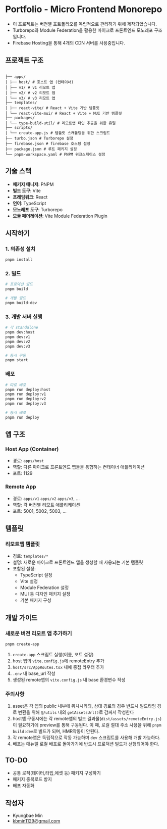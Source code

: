 # Portfolio - Micro Frontend Monorepo

- 이 프로젝트는 버전별 포트폴리오를 독립적으로 관리하기 위해 제작되었습니다.
- Turborepo와 Module Federation을 활용한 마이크로 프론트엔드 모노레포 구조입니다.
- Firebase Hosting을 통해 4개의 CDN 서버를 사용중입니다.

## 프로젝트 구조

```

├── apps/
│ ├── host/ # 호스트 앱 (컨테이너)
│ ├── v1/ # v1 리모트 앱
│ ├── v2/ # v2 리모트 앱
│ └── v3/ # v3 리모트 앱
├── templates/
│ ├── react-vite/ # React + Vite 기반 템플릿
│ └── react-vite-mui/ # React + Vite + MUI 기반 템플릿
├── packages/
│ └── type-build-util/ # 리모트앱 타입 추출을 위한 유틸
├── scripts/
│ └── create-app.js # 템플릿 스캐폴딩을 위한 스크립트
├── turbo.json # Turborepo 설정
├── firebase.json # firebase 호스팅 설정
├── package.json # 루트 패키지 설정
└── pnpm-workspace.yaml # PNPM 워크스페이스 설정
```

## 기술 스택

- **패키지 매니저**: PNPM
- **빌드 도구**: Vite
- **프레임워크**: React
- **언어**: TypeScript
- **모노레포 도구**: Turborepo
- **모듈 페더레이션**: Vite Module Federation Plugin

## 시작하기

### 1. 의존성 설치

```bash
pnpm install
```

### 2. 빌드

```bash
# 프로덕션 빌드
pnpm build

# 개발 빌드
pnpm build:dev
```

### 3. 개발 서버 실행

```bash
# 각 standalone
pnpm dev:host
pnpm dev:v1
pnpm dev:v2
pnpm dev:v3

# 동시 구동
pnpm start
```

### 배포

```bash
# 따로 배포
pnpm run deploy:host
pnpm run deploy:v1
pnpm run deploy:v2
pnpm run deploy:v3

# 동시 배포
pnpm run deploy
```

## 앱 구조

### Host App (Container)

- 경로: `apps/host`
- 역할: 다른 마이크로 프론트엔드 앱들을 통합하는 컨테이너 애플리케이션
- 포트: 1129

### Remote App

- 경로: `apps/v1` `apps/v2` `apps/v3`, ...
- 역할: 각 버전별 리모트 애플리케이션
- 포트: 5001, 5002, 5003, ...

## 템플릿

### 리모트앱 템플릿

- 경로: `templates/*`
- 설명: 새로운 마이크로 프론트엔드 앱을 생성할 때 사용되는 기본 템플릿
- 포함된 설정:
  - TypeScript 설정
  - Vite 설정
  - Module Federation 설정
  - MUI 등 디자인 패키지 설정
  - 기본 패키지 구성

## 개발 가이드

### 새로운 버전 리모트 앱 추가하기

```bash
pnpm create-app
```

1. `create-app` 스크립트 실행(이름, 포트 설정)
2. host 앱의 `vite.config.js`에 remoteEntry 추가
3. `host/src/AppRoutes.tsx` 내에 중첩 라우터 추가
4. `.env` 내 base_url 작성
5. 생성된 remote앱의 `vite.config.js` 내 base 환경변수 작성

### 주의사항

1. asset은 각 앱의 public 내부에 위치시키되, 상대 경로의 경우 반드시 빌드타임 경로 변환을 위해 `@/utils` 내의 `getAssetsUrl()`로 감싸서 작성한다
2. host앱 구동시에는 각 remote앱의 빌드 결과물(`dist/assets/remoteEntry.js`)이 필요하기에 preview를 통해 구동된다. 이 때, 로컬 절대 주소 사용을 위해 `pnpm build:dev`로 빌드가 되며, HMR작동이 안된다.
3. 각 remote앱은 독립적으로 작동 가능하며 `dev` 스크립트를 사용해 개발 가능하다.
4. 배포는 매뉴얼 로컬 배포로 돌아가기에 반드시 프로덕션 빌드가 선행되어야 한다.

## TO-DO

- 공통 로직(데이터,타입,에셋 등) 패키지 구성하기
- 패키지 중복로드 방지
- 배포 자동화

## 작성자

- Kyungbae Min
- kbmin1129@gmail.com
